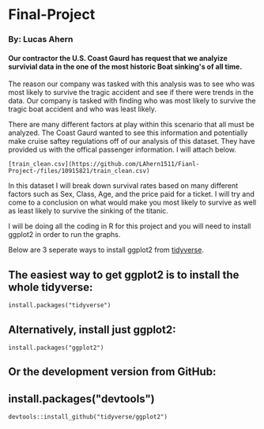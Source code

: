 # Final-Project
### By: Lucas Ahern

#### Our contractor the U.S. Coast Gaurd has request that we analyize survivial data in the one of the most historic Boat sinking's of all time.
The reason our company was tasked with this analysis was to see who was most likely to survive the tragic accident and see if there were trends in the data.  Our company is tasked with finding who was most likely to survive the tragic boat accident and who was least likely.  

There are many different factors at play within this scenario that all must be analyzed.  The Coast Gaurd wanted to see this information and potentially make cruise saftey regulations off of our analysis of this dataset.  They have provided us with the offical passenger information.  I will attach below.

``` install
[train_clean.csv](https://github.com/LAhern1511/Fianl-Project-/files/10915821/train_clean.csv)
```

In this dataset I will break down survival rates based on many different factors such as Sex, Class, Age, and the price paid for a ticket.
I will try and come to a conclusion on what would make you most likely to survive as well as least likely to survive the sinking of the titanic.


I will be doing all the coding in R for this project and you will need to install ggplot2 in order to run the graphs. 

Below are 3 seperate ways to install ggplot2 from [tidyverse](https://ggplot2.tidyverse.org/).

## The easiest way to get ggplot2 is to install the whole tidyverse:
``` install
install.packages("tidyverse")
```

## Alternatively, install just ggplot2:
``` install
install.packages("ggplot2")
```

## Or the development version from GitHub:
## install.packages("devtools")
``` install
devtools::install_github("tidyverse/ggplot2")
```
